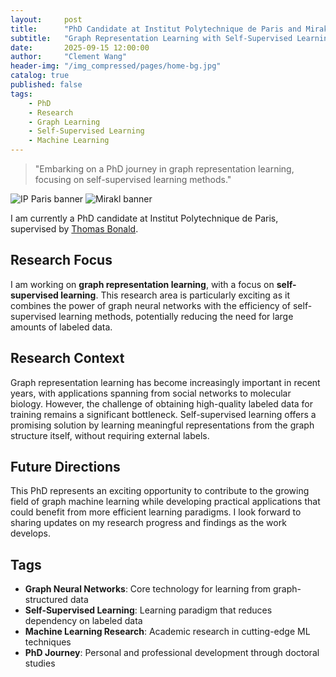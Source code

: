```yaml
---
layout:     post
title:      "PhD Candidate at Institut Polytechnique de Paris and Mirakl"
subtitle:   "Graph Representation Learning with Self-Supervised Learning"
date:       2025-09-15 12:00:00
author:     "Clement Wang"
header-img: "/img_compressed/pages/home-bg.jpg"
catalog: true
published: false
tags:
    - PhD
    - Research
    - Graph Learning
    - Self-Supervised Learning
    - Machine Learning
---
```


> "Embarking on a PhD journey in graph representation learning, focusing on self-supervised learning methods."

![IP Paris banner](/img_compressed/pages/ip-paris-banner.png)
![Mirakl banner](/img_compressed/pages/mirakl-banner.jpeg)

I am currently a PhD candidate at Institut Polytechnique de Paris, supervised by [Thomas Bonald](https://perso.telecom-paristech.fr/bonald/Home_page.html).

## Research Focus

I am working on **graph representation learning**, with a focus on **self-supervised learning**. This research area is particularly exciting as it combines the power of graph neural networks with the efficiency of self-supervised learning methods, potentially reducing the need for large amounts of labeled data.

## Research Context

Graph representation learning has become increasingly important in recent years, with applications spanning from social networks to molecular biology. However, the challenge of obtaining high-quality labeled data for training remains a significant bottleneck. Self-supervised learning offers a promising solution by learning meaningful representations from the graph structure itself, without requiring external labels.

## Future Directions

This PhD represents an exciting opportunity to contribute to the growing field of graph machine learning while developing practical applications that could benefit from more efficient learning paradigms. I look forward to sharing updates on my research progress and findings as the work develops.

## Tags

- **Graph Neural Networks**: Core technology for learning from graph-structured data
- **Self-Supervised Learning**: Learning paradigm that reduces dependency on labeled data
- **Machine Learning Research**: Academic research in cutting-edge ML techniques
- **PhD Journey**: Personal and professional development through doctoral studies
